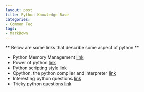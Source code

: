 ```yaml
---
layout: post
title: Python Knowledge Base
categories:
- Common Tec
tags:
- MarkDown
---
```


** Below are some links that describe some aspect of python **

*  Python Memory Management [link](http://www.evanjones.ca/python-memory.html)
*  Power of python [link](https://www.codefellows.org/blog/5-reasons-why-python-is-powerful-enough-for-google)
*  Python scripting style [link](https://www.python.org/dev/peps/pep-0008/)
*  Cpython, the python compiler and interpreter [link](http://docs.python-guide.org/en/latest/starting/which-python/)
*  Interesting python questions [link](https://www.codementor.io/python/tutorial/essential-python-interview-questions)
*  Tricky python questions [link](https://www.toptal.com/python/interview-questions)

